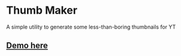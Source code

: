 # Thumb Maker

A simple utility to generate some less-than-boring thumbnails for YT

## [Demo here](https://atulin.github.io/ThumbMaker)
